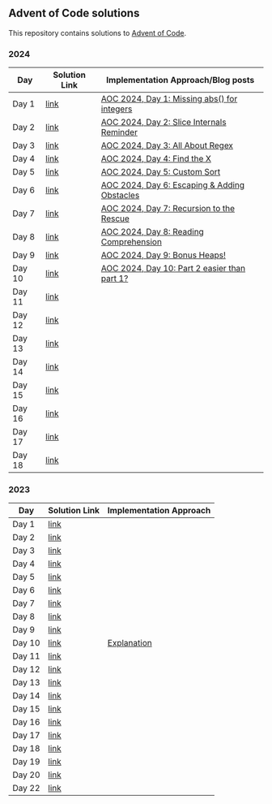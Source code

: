 ## Advent of Code solutions

This repository contains solutions to [Advent of Code](https://adventofcode.com/).

### 2024

|Day | Solution Link| Implementation Approach/Blog posts |
|----|--------------|---|
|Day 1 | [link](2024/day1/main.go)|[AOC 2024, Day 1: Missing abs() for integers](https://www.bytesizego.com/blog/aoc-day1-golang)|
|Day 2 | [link](2024/day2/main.go)|[AOC 2024, Day 2: Slice Internals Reminder](https://www.bytesizego.com/blog/aoc-day2-golang)|
|Day 3 | [link](2024/day3/main.go)|[AOC 2024, Day 3: All About Regex](https://www.bytesizego.com/blog/aoc-day3-golang)|
|Day 4 | [link](2024/day4/main.go)|[AOC 2024, Day 4: Find the X](https://www.bytesizego.com/blog/aoc-day4-golang)|
|Day 5 | [link](2024/day5/main.go)|[AOC 2024, Day 5: Custom Sort](https://www.bytesizego.com/blog/aoc-day5-golang)|
|Day 6 | [link](2024/day6/main.go)|[AOC 2024, Day 6: Escaping & Adding Obstacles](https://www.bytesizego.com/blog/aoc-day6-golang)|
|Day 7 | [link](2024/day7/main.go)|[AOC 2024, Day 7: Recursion to the Rescue](https://www.bytesizego.com/blog/aoc-day7-golang)|
|Day 8 | [link](2024/day8/main.go)|[AOC 2024, Day 8: Reading Comprehension](https://www.bytesizego.com/blog/aoc-day8-golang)|
|Day 9 | [link](2024/day9/main.go)|[AOC 2024, Day 9: Bonus Heaps!](https://www.bytesizego.com/blog/aoc-day8-golang)|
|Day 10 | [link](2024/day10/main.go)|[AOC 2024, Day 10: Part 2 easier than part 1?](https://www.bytesizego.com/blog/aoc-day10-golang)|
|Day 11 | [link](2024/day11/main.go)||
|Day 12 | [link](2024/day12/main.go)||
|Day 13 | [link](2024/day13/main.go)||
|Day 14 | [link](2024/day14/main.go)||
|Day 15 | [link](2024/day15/main.go)||
|Day 16 | [link](2024/day16/main.go)||
|Day 17 | [link](2024/day17/main.go)||
|Day 18 | [link](2024/day18/main.go)||

### 2023

|Day | Solution Link| Implementation Approach |
|----|--------------|---|
|Day 1 | [link](2023/day1/main.go)||
|Day 2| [link](2023/day2/main.go)||
|Day 3| [link](2023/day3/main.go)||
|Day 4| [link](2023/day4/main.go)||
|Day 5| [link](2023/day5/main.go)||
|Day 6| [link](2023/day6/main.go)||
|Day 7| [link](2023/day7/main.go)||
|Day 8| [link](2023/day8/main.go)||
|Day 9| [link](2023/day9/main.go)||
|Day 10| [link](2023/day10/main.go)| [Explanation](2023/day10/README.md)|
|Day 11| [link](2023/day11/main.go)||
|Day 12| [link](2023/day12/main.go)||
|Day 13| [link](2023/day13/main.go)||
|Day 14| [link](2023/day14/main.go)||
|Day 15| [link](2023/day15/main.go)||
|Day 16| [link](2023/day16/main.go)||
|Day 17| [link](2023/day17/main.go)||
|Day 18| [link](2023/day18/main.go)||
|Day 19| [link](2023/day19/main.go)||
|Day 20| [link](2023/day20/main.go)||
|Day 22| [link](2023/day22/main.go)||